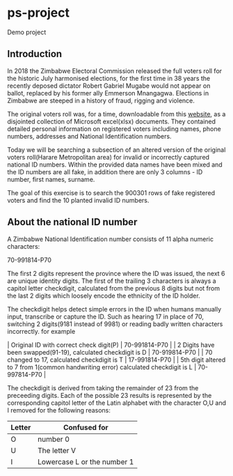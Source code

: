 # ps-project
Demo project 

## Introduction

In 2018 the Zimbabwe Electoral Commission released the full voters roll for the historic July harmonised elections, for the first time in 38 years the recently deposed dictator Robert Gabriel Mugabe would not appear on ballot, replaced by his former ally Emmerson Mnangagwa. Elections in Zimbabwe are steeped in a history of fraud, rigging and violence.

The original voters roll was, for a time, downloadable from this [website](https://zimelection.com/votersroll.php), as a disjointed collection of Microsoft excel(xlsx) documents. They contained detailed personal information on registered voters including names, phone numbers, addresses and National Identification numbers.

Today we will be searching a subsection of an altered version of the original voters roll(Harare Metropolitan area) for invalid or incorrectly captured national ID numbers. Within the provided data names have been mixed and the ID numbers are all fake, in addition there are only 3 columns - ID number, first names, surname. 

The goal of this exercise is to search the 900301 rows of fake registered voters and find the 10 planted invalid ID numbers.

## About the national ID number

A Zimbabwe National Identification number consists of 11 alpha numeric characters:

70-991814-P70

The first 2 digits represent the province where the ID was issued, the next 6 are unique identity digits. The first of the trailing 3 characters is always a capitol letter checkdigit, calculated from the previous 8 digits but not from the last 2 digits which loosely encode the ethnicity of the ID holder.

The checkdigit helps detect simple errors in the ID when humans manually input, transcribe or capture the ID. Such as hearing 17 in place of 70, switching 2 digits(9181 instead of 9981) or reading badly written characters incorrectly. for example

| Original ID with correct check digit(P)                                              | 70-991814-P70 |
| 2 Digits have been swapped(91-19), calculated checkdigit is D                        | 70-919814-P70 |
| 70 changed to 17, calculated checkdigit is T                                         | 17-991814-P70 |
| 5th digit altered to 7 from 1(common handwriting error) calculated checkdigit is L   | 70-997814-P70 |

The checkdigit is derived from taking the remainder of 23 from the preceeding digits. Each of the possible 23 results is represented by the corresponding capitol letter of the Latin alphabet with the character O,U and I removed for the following reasons:

| Letter | Confused for |
| --- | --- |
| O | number 0 |
| U | The letter V |
| I | Lowercase L or the number 1 |
